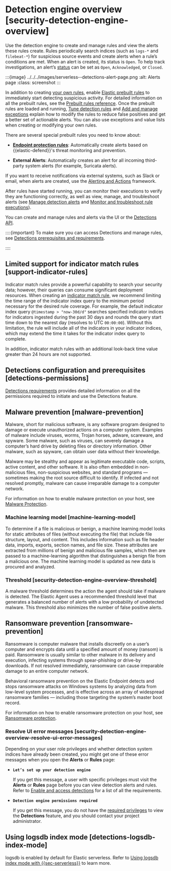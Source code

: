 # Detection engine overview [security-detection-engine-overview]

Use the detection engine to create and manage rules and view the alerts these rules create. Rules periodically search indices (such as `logs-*` and `filebeat-*`) for suspicious source events and create alerts when a rule’s conditions are met. When an alert is created, its status is `Open`. To help track investigations, an alert’s [status](../../../solutions/security/detect-and-alert/manage-detection-alerts.md#detection-alert-status) can be set as `Open`, `Acknowledged`, or `Closed`.

:::{image} ../../../images/serverless--detections-alert-page.png
:alt: Alerts page
:class: screenshot
:::

In addition to creating [your own rules](../../../solutions/security/detect-and-alert/create-detection-rule.md), enable [Elastic prebuilt rules](../../../solutions/security/detect-and-alert/install-manage-elastic-prebuilt-rules.md#load-prebuilt-rules) to immediately start detecting suspicious activity. For detailed information on all the prebuilt rules, see the [Prebuilt rules reference](security-docs://reference/prebuilt-rules/index.md). Once the prebuilt rules are loaded and running, [Tune detection rules](../../../solutions/security/detect-and-alert/tune-detection-rules.md) and [Add and manage exceptions](../../../solutions/security/detect-and-alert/add-manage-exceptions.md) explain how to modify the rules to reduce false positives and get a better set of actionable alerts. You can also use exceptions and value lists when creating or modifying your own rules.

There are several special prebuilt rules you need to know about:

* [**Endpoint protection rules**](../../../solutions/security/manage-elastic-defend/endpoint-protection-rules.md): Automatically create alerts based on {{elastic-defend}}'s threat monitoring and prevention.

* **External Alerts**: Automatically creates an alert for all incoming third-party system alerts (for example, Suricata alerts).

If you want to receive notifications via external systems, such as Slack or email, when alerts are created, use the [Alerting and Actions](../../../explore-analyze/alerts-cases.md) framework.

After rules have started running, you can monitor their executions to verify they are functioning correctly, as well as view, manage, and troubleshoot alerts (see [Manage detection alerts](../../../solutions/security/detect-and-alert/manage-detection-alerts.md) and [Monitor and troubleshoot rule executions](../../../troubleshoot/security/detection-rules.md)).

You can create and manage rules and alerts via the UI or the [Detections API](https://www.elastic.co/docs/api/doc/kibana/group/endpoint-security-detections-api).

::::{important}
To make sure you can access Detections and manage rules, see [Detections prerequisites and requirements](../../../solutions/security/detect-and-alert/detections-requirements.md).

::::



## Limited support for indicator match rules [support-indicator-rules]

Indicator match rules provide a powerful capability to search your security data; however, their queries can consume significant deployment resources. When creating an [indicator match rule](../../../solutions/security/detect-and-alert/create-detection-rule.md#create-indicator-rule), we recommend limiting the time range of the indicator index query to the minimum period necessary for the desired rule coverage. For example, the default indicator index query `@timestamp > "now-30d/d"` searches specified indicator indices for indicators ingested during the past 30 days and rounds the query start time down to the nearest day (resolves to UTC `00:00:00`). Without this limitation, the rule will include all of the indicators in your indicator indices, which may extend the time it takes for the indicator index query to complete.

In addition, indicator match rules with an additional look-back time value greater than 24 hours are not supported.


## Detections configuration and prerequisites [detections-permissions]

[Detections requirements](../../../solutions/security/detect-and-alert/detections-requirements.md) provides detailed information on all the permissions required to initiate and use the Detections feature.


## Malware prevention [malware-prevention]

Malware, short for malicious software, is any software program designed to damage or execute unauthorized actions on a computer system. Examples of malware include viruses, worms, Trojan horses, adware, scareware, and spyware. Some malware, such as viruses, can severely damage a computer’s hard drive by deleting files or directory information. Other malware, such as spyware, can obtain user data without their knowledge.

Malware may be stealthy and appear as legitimate executable code, scripts, active content, and other software. It is also often embedded in non-malicious files, non-suspicious websites, and standard programs — sometimes making the root source difficult to identify. If infected and not resolved promptly, malware can cause irreparable damage to a computer network.

For information on how to enable malware protection on your host, see [Malware Protection](../../../solutions/security/configure-elastic-defend/configure-an-integration-policy-for-elastic-defend.md#malware-protection).


### Machine learning model [machine-learning-model]

To determine if a file is malicious or benign, a machine learning model looks for static attributes of files (without executing the file) that include file structure, layout, and content. This includes information such as file header data, imports, exports, section names, and file size. These attributes are extracted from millions of benign and malicious file samples, which then are passed to a machine-learning algorithm that distinguishes a benign file from a malicious one. The machine learning model is updated as new data is procured and analyzed.


### Threshold [security-detection-engine-overview-threshold]

A malware threshold determines the action the agent should take if malware is detected. The Elastic Agent uses a recommended threshold level that generates a balanced number of alerts with a low probability of undetected malware. This threshold also minimizes the number of false positive alerts.


## Ransomware prevention [ransomware-prevention]

Ransomware is computer malware that installs discreetly on a user’s computer and encrypts data until a specified amount of money (ransom) is paid. Ransomware is usually similar to other malware in its delivery and execution, infecting systems through spear-phishing or drive-by downloads. If not resolved immediately, ransomware can cause irreparable damage to an entire computer network.

Behavioral ransomware prevention on the Elastic Endpoint detects and stops ransomware attacks on Windows systems by analyzing data from low-level system processes, and is effective across an array of widespread ransomware families — including those targeting the system’s master boot record.

For information on how to enable ransomware protection on your host, see [Ransomware protection](../../../solutions/security/configure-elastic-defend/configure-an-integration-policy-for-elastic-defend.md#ransomware-protection).


### Resolve UI error messages [security-detection-engine-overview-resolve-ui-error-messages]

Depending on your user role privileges and whether detection system indices have already been created, you might get one of these error messages when you open the **Alerts** or **Rules** page:

* **`Let’s set up your detection engine`**

    If you get this message, a user with specific privileges must visit the **Alerts** or **Rules** page before you can view detection alerts and rules. Refer to [Enable and access detections](../../../solutions/security/detect-and-alert/detections-requirements.md#enable-detections-ui) for a list of all the requirements.

* **`Detection engine permissions required`**

    If you get this message, you do not have the [required privileges](../../../solutions/security/detect-and-alert.md#detections-permissions) to view the **Detections** feature, and you should contact your project administrator.



## Using logsdb index mode [detections-logsdb-index-mode]

logsdb is enabled by default for Elastic serverless. Refer to [Using logsdb index mode with {{sec-serverless}}](../../../solutions/security/detect-and-alert/using-logsdb-index-mode-with-elastic-security.md) to learn more.
